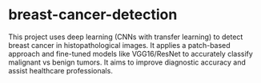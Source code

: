 # breast-cancer-detection
This project uses deep learning (CNNs with transfer learning) to detect breast cancer in histopathological images. It applies a patch-based approach and fine-tuned models like VGG16/ResNet to accurately classify malignant vs benign tumors. It aims to improve diagnostic accuracy and assist healthcare professionals.
